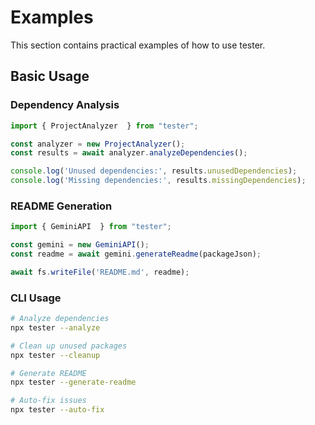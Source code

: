 # Examples

This section contains practical examples of how to use tester.

## Basic Usage

### Dependency Analysis

```javascript
import { ProjectAnalyzer  } from "tester";

const analyzer = new ProjectAnalyzer();
const results = await analyzer.analyzeDependencies();

console.log('Unused dependencies:', results.unusedDependencies);
console.log('Missing dependencies:', results.missingDependencies);
```

### README Generation

```javascript
import { GeminiAPI  } from "tester";

const gemini = new GeminiAPI();
const readme = await gemini.generateReadme(packageJson);

await fs.writeFile('README.md', readme);
```

### CLI Usage

```bash
# Analyze dependencies
npx tester --analyze

# Clean up unused packages
npx tester --cleanup

# Generate README
npx tester --generate-readme

# Auto-fix issues
npx tester --auto-fix
```
